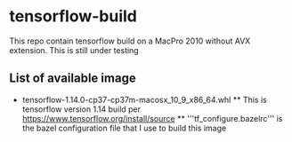 # tensorflow-build
This repo contain tensorflow build on a MacPro 2010 without AVX extension.
This is still under testing

## List of available image
* tensorflow-1.14.0-cp37-cp37m-macosx_10_9_x86_64.whl
** This is tensorflow version 1.14 build per https://www.tensorflow.org/install/source
** '''tf_configure.bazelrc''' is the bazel configuration file that I use to build this image



